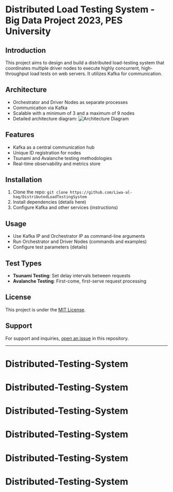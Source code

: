 # Distributed Load Testing System - Big Data Project 2023, PES University

## Introduction
This project aims to design and build a distributed load-testing system that coordinates multiple driver nodes to execute highly concurrent, high-throughput load tests on web servers. It utilizes Kafka for communication.

## Architecture
- Orchestrator and Driver Nodes as separate processes
- Communication via Kafka
- Scalable with a minimum of 3 and a maximum of 9 nodes
- Detailed architecture diagram: ![Architecture Diagram](https://imgur.com/qIzBdCP.png)  

## Features
- Kafka as a central communication hub
- Unique ID registration for nodes
- Tsunami and Avalanche testing methodologies
- Real-time observability and metrics store

## Installation
1. Clone the repo: `git clone https://github.com/Liwa-al-haq/DistributedLoadTestingSystem`
2. Install dependencies (details here)
3. Configure Kafka and other services (instructions)

## Usage
- Use Kafka IP and Orchestrator IP as command-line arguments
- Run Orchestrator and Driver Nodes (commands and examples)
- Configure test parameters (details)

## Test Types
- **Tsunami Testing**: Set delay intervals between requests
- **Avalanche Testing**: First-come, first-serve request processing

## License
This project is under the [MIT License](LICENSE.md).

## Support
For support and inquiries, [open an issue](https://github.com/Liwa-al-haq/DistributedLoadTestingSystem/issues) in this repository.

---


# Distributed-Testing-System
# Distributed-Testing-System
# Distributed-Testing-System
# Distributed-Testing-System
# Distributed-Testing-System
# Distributed-Testing-System
